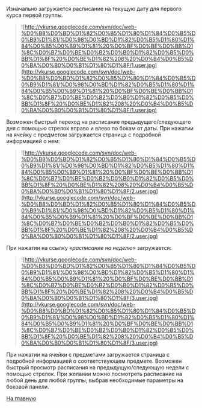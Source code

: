 Изначально загружается расписание на текущую дату для первого курса первой группы.

> ![http://vkurse.googlecode.com/svn/doc/web-%D0%B8%D0%BD%D1%82%D0%B5%D1%80%D1%84%D0%B5%D0%B9%D1%81/%D0%98%D0%BD%D1%82%D0%B5%D1%80%D1%84%D0%B5%D0%B9%D1%81%20%D0%BF%D0%BE%D0%BB%D1%8C%D0%B7%D0%BE%D0%B2%D0%B0%D1%82%D0%B5%D0%BB%D1%8F%20%D0%BE%D1%82%208%20%D0%B4%D0%B5%D0%BA%D0%B0%D0%B1%D1%80%D1%8F/1.user.jpg](http://vkurse.googlecode.com/svn/doc/web-%D0%B8%D0%BD%D1%82%D0%B5%D1%80%D1%84%D0%B5%D0%B9%D1%81/%D0%98%D0%BD%D1%82%D0%B5%D1%80%D1%84%D0%B5%D0%B9%D1%81%20%D0%BF%D0%BE%D0%BB%D1%8C%D0%B7%D0%BE%D0%B2%D0%B0%D1%82%D0%B5%D0%BB%D1%8F%20%D0%BE%D1%82%208%20%D0%B4%D0%B5%D0%BA%D0%B0%D0%B1%D1%80%D1%8F/1.user.jpg)

Возможен быстрый переход на расписание предыдущего/следующего дня с помощью стрелок вправо и влево по бокам от даты. При нажатии на ячейку с предметом загружается страница с подробной информацией о нем:

> ![http://vkurse.googlecode.com/svn/doc/web-%D0%B8%D0%BD%D1%82%D0%B5%D1%80%D1%84%D0%B5%D0%B9%D1%81/%D0%98%D0%BD%D1%82%D0%B5%D1%80%D1%84%D0%B5%D0%B9%D1%81%20%D0%BF%D0%BE%D0%BB%D1%8C%D0%B7%D0%BE%D0%B2%D0%B0%D1%82%D0%B5%D0%BB%D1%8F%20%D0%BE%D1%82%208%20%D0%B4%D0%B5%D0%BA%D0%B0%D0%B1%D1%80%D1%8F/2.user.jpg](http://vkurse.googlecode.com/svn/doc/web-%D0%B8%D0%BD%D1%82%D0%B5%D1%80%D1%84%D0%B5%D0%B9%D1%81/%D0%98%D0%BD%D1%82%D0%B5%D1%80%D1%84%D0%B5%D0%B9%D1%81%20%D0%BF%D0%BE%D0%BB%D1%8C%D0%B7%D0%BE%D0%B2%D0%B0%D1%82%D0%B5%D0%BB%D1%8F%20%D0%BE%D1%82%208%20%D0%B4%D0%B5%D0%BA%D0%B0%D0%B1%D1%80%D1%8F/2.user.jpg)

При нажатии на ссылку _«расписание на неделю»_ загружается:

> ![http://vkurse.googlecode.com/svn/doc/web-%D0%B8%D0%BD%D1%82%D0%B5%D1%80%D1%84%D0%B5%D0%B9%D1%81/%D0%98%D0%BD%D1%82%D0%B5%D1%80%D1%84%D0%B5%D0%B9%D1%81%20%D0%BF%D0%BE%D0%BB%D1%8C%D0%B7%D0%BE%D0%B2%D0%B0%D1%82%D0%B5%D0%BB%D1%8F%20%D0%BE%D1%82%208%20%D0%B4%D0%B5%D0%BA%D0%B0%D0%B1%D1%80%D1%8F/3.user.jpg](http://vkurse.googlecode.com/svn/doc/web-%D0%B8%D0%BD%D1%82%D0%B5%D1%80%D1%84%D0%B5%D0%B9%D1%81/%D0%98%D0%BD%D1%82%D0%B5%D1%80%D1%84%D0%B5%D0%B9%D1%81%20%D0%BF%D0%BE%D0%BB%D1%8C%D0%B7%D0%BE%D0%B2%D0%B0%D1%82%D0%B5%D0%BB%D1%8F%20%D0%BE%D1%82%208%20%D0%B4%D0%B5%D0%BA%D0%B0%D0%B1%D1%80%D1%8F/3.user.jpg)

При нажатии на ячейки с предметами загружается страница с подробной информацией о соответствующем предмете. Возможен быстрый просмотр расписания на предыдущую/следующую недели с помощью стрелок. При желании можно посмотреть расписание на любой день для любой группы, выбрав необходимые параметры на боковой панели.

[На главную](http://code.google.com/p/vkurse/wiki/web)